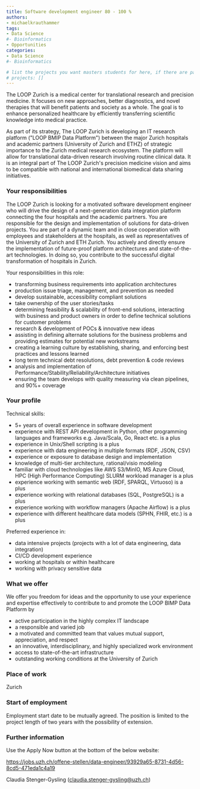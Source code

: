 ```yaml
---
title: Software development engineer 80 - 100 % 
authors:
- michaelkrauthammer
tags: 
- Data Science
#- Bioinformatics
- Opportunities
categories:
- Data Science
#- Bioinformatics

# list the projects you want masters students for here, if there are pages for them
# projects: []
---
```

The LOOP Zurich is a medical center for translational research and precision medicine. It focuses on new approaches, better diagnostics, and novel therapies that will benefit patients and society as a whole. The goal is to enhance personalized healthcare by efficiently transferring scientific knowledge into medical practice.

As part of its strategy, The LOOP Zurich is developing an IT research platform ("LOOP BMIP Data Platform") between the major Zurich hospitals and academic partners (University of Zurich and ETHZ) of strategic importance to the Zurich medical research ecosystem. The platform will allow for translational data-driven research involving routine clinical data. It is an integral part of The LOOP Zurich's precision medicine vision and aims to be compatible with national and international biomedical data sharing initiatives.

### Your responsibilities

The LOOP Zurich is looking for a motivated software development engineer who will drive the design of a next-generation data integration platform connecting the four hospitals and the academic partners. You are responsible for the design and implementation of solutions for data-driven projects. You are part of a dynamic team and in close cooperation with employees and stakeholders at the hospitals, as well as representatives of the University of Zurich and ETH Zurich. You actively and directly ensure the implementation of future-proof platform architectures and state-of-the-art technologies. In doing so, you contribute to the successful digital transformation of hospitals in Zurich.

Your responsibilities in this role:

<ul>
    <li>transforming business requirements into application architectures</li>
    <li>production issue triage, management, and prevention as needed</li>
    <li>develop sustainable, accessibility compliant solutions</li>
    <li>take ownership of the user stories/tasks</li>
    <li>determining feasibility & scalability of front-end solutions, interacting with business and product owners in order to define technical solutions for customer problems</li>
    <li>research & development of POCs & innovative new ideas</li>
    <li>assisting in defining alternate solutions for the business problems and providing estimates for potential new workstreams</li>
    <li>creating a learning culture by establishing, sharing, and enforcing best practices and lessons learned</li>
    <li>long term technical debt resolutions, debt prevention & code reviews</li>
    <li>analysis and implementation of Performance/Stability/Reliability/Architecture initiatives</li>
    <li>ensuring the team develops with quality measuring via clean pipelines, and 90%+ coverage</li>
</ul>

### Your profile
Technical skills:
<ul>
    <li>5+ years of overall experience in software development</li>
    <li>experience with REST API development in Python, other programming languages and frameworks e.g. Java/Scala, Go, React etc. is a plus</li>
    <li>experience in Unix/Shell scripting is a plus</li>
    <li>experience with data engineering in multiple formats (RDF, JSON, CSV)</li>
    <li>experience or exposure to database design and implementation</li>
    <li>knowledge of multi-tier architecture, rational/visio modeling</li>
    <li>familiar with cloud technologies like AWS S3/MinIO, MS Azure Cloud, HPC (High Performance Computing) SLURM workload manager is a plus</li>
    <li>experience working with semantic web (RDF, SPARQL, Virtuoso) is a plus</li>
    <li>experience working with relational databases (SQL, PostgreSQL) is a plus</li>
    <li>experience working with workflow managers (Apache Airflow) is a plus</li>
    <li>experience with different healthcare data models (SPHN, FHIR, etc.) is a plus</li>
</ul>


Preferred experience in:
<ul>
    <li>data intensive projects (projects with a lot of data engineering, data integration)</li>
    <li>CI/CD development experience</li>
    <li>working at hospitals or within healthcare</li>
    <li>working with privacy sensitive data</li>
</ul>

### What we offer
We offer you freedom for ideas and the opportunity to use your experience and expertise effectively to contribute to and promote the LOOP BIMP Data Platform by
<ul>
    <li>active participation in the highly complex IT landscape</li>
    <li>a responsible and varied job</li>
    <li>a motivated and committed team that values mutual support, appreciation, and respect</li>
    <li>an innovative, interdisciplinary, and highly specialized work environment</li>
    <li>access to state-of-the-art infrastructure</li>
    <li>outstanding working conditions at the University of Zurich</li>
</ul>

### Place of work
Zurich

### Start of employment
Employment start date to be mutually agreed. The position is limited to the project length of two years with the possibility of extension. 

### Further information

Use the Apply Now button at the bottom of the below website: 

https://jobs.uzh.ch/offene-stellen/data-engineer/93929a65-8731-4d56-8cd5-471eda1c4a19

 Claudia Stenger-Gysling (claudia.stenger-gysling@uzh.ch) 

